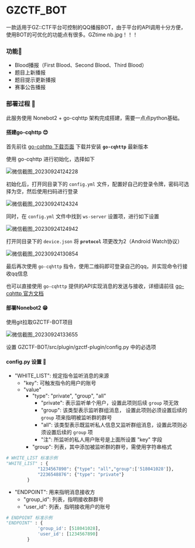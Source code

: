 # GZCTF_BOT


一款适用于GZ::CTF平台可控制的QQ播报BOT，由于平台的API调用十分方便，使用BOT的可优化的功能点有很多。GZtime nb.jpg！！！

### 功能🧀

- Blood播报（First Blood、Second Blood、Third Blood）
- 题目上新播报
- 题目提示更新播报
- 赛事公告播报

### 部署过程 🚀

此服务使用 Nonebot2 + go-cqhttp 架构完成搭建，需要一点点python基础。

#### 搭建go-cqhttp 😊

首先前往 [go-cqhttp 下载页面](https://github.com/Mrs4s/go-cqhttp/releases) 下载并安装 **`go-cqhttp`** 最新版本

使用 go-cqhttp 进行初始化，选择如下

![微信截图_20230924124228](https://github.com/Birkenwald-Sec/GZCTF-BOT/assets/61536775/c4796e35-9592-4481-b1ef-4ad42c59c70e)

初始化后，打开同目录下的 `config.yml` 文件，配置好自己的登录令牌，密码可选择为空，然后使用扫码进行登录

![微信截图_20230924124324](https://github.com/Birkenwald-Sec/GZCTF-BOT/assets/61536775/375b00a7-78c3-45d3-90a6-d9759793eedc)

同时，在 `config.yml` 文件中找到 `ws-server` 设置项，进行如下设置

![微信截图_20230924124942](https://github.com/Birkenwald-Sec/GZCTF-BOT/assets/61536775/8a8aa999-845e-4c78-aaf1-dfdd67369ff2)

打开同目录下的 `device.json` 将 **`protocol`** 项更改为2（Android Watch协议）

![微信截图_20230924130854](https://github.com/Birkenwald-Sec/GZCTF-BOT/assets/61536775/ffce8a38-3bef-4efe-9351-9c12182aa8f3)

最后再次使用 `go-cqhttp` 指令，使用二维码即可登录自己的qq，并实现命令行接收qq信息

也可以直接使用 `go-cqhttp` 提供的API实现消息的发送与接收，详细请前往 [go-cqhttp 官方文档](https://docs.go-cqhttp.org/api/#%E5%9F%BA%E7%A1%80%E4%BC%A0%E8%BE%93)

#### 部署Nonebot2 😁

使用git拉取GZCTF-BOT项目

![微信截图_20230924133655](https://github.com/Birkenwald-Sec/GZCTF-BOT/assets/61536775/ba18028c-4ddc-47b6-abf2-c9ff10d3cb60)

设置 GZCTF-BOT/src/plugin/gzctf-plugin/config.py 中的必选项

#### config.py 设置 🔧

- "WHITE_LIST": 规定指令监听消息的来源
  - "key": 可触发指令的用户的账号
  - "value"
    - "type": "private", "group", "all"
      - "private": 表示监听单个用户，设置此项则后续 `group` 项无效
      - "group": 该类型表示监听群组消息， 设置此项则必须设置后续的 `group` 项来指明被监听群的群号
      - "all": 该类型表示既监听私人信息又监听群组消息，设置此项则必须设置后续的 `group` 项
      - "注": 所监听的私人用户账号是上面所设置 "key" 字段
    - "group": 列表，其中添加被监听群的群号，需使用字符串格式 
``` python
# WHITE_LIST 标准示例
"WHITE_LIST" : {
            "1234567890": {"type": "all","group":['518041028']},
            "2236548876": {"type": "private"}
        }
```

- "ENDPOINT": 用来指明消息接收方
  - "group_id": 列表，指明接收群群号
  - "user_id": 列表，指明接收用户的账号

``` python
# ENDPOINT 标准示例
"ENDPOINT" : {
            'group_id': [518041028],
            'user_id': [1234567890]
        }
```



